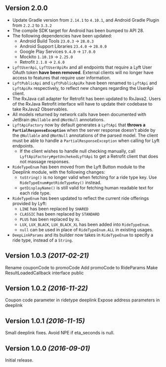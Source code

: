 Version 2.0.0
----------------------------
* Update Gradle version from `2.14.1` to `4.10.1`, and Android Gradle Plugin from `2.2.2` to `3.3.2`
* The compile SDK target for Android has been bumped to API 28.
* The following dependencies have been updated:
  * Android Build Tools `23.0.3` -> `28.0.3`
  * Android Support Libraries `23.4.0` -> `28.0.0`
  * Google Play Services `9.4.0` -> `17.0.0`
  * Mockito `1.10.19` -> `2.25.0`
  * Retrofit `2.1.0` -> `2.6.0`
* `LyftUserApi`, `LyftUserApiRx` and all endpoints that require a Lyft User OAuth token **have been removed**. External clients will no longer have access to features that require user information.
* `LyftPublicApi` and `LyftPublicApiRx` have been renamed to `LyftApi` and `LyftApiRx` respectively, to reflect new changes regarding the UserApi client.
* The RxJava call adapter for Retrofit has been updated to RxJava2. Users of the RxJava Retrofit interface will have to update their codebase to take RxJava2 Observables.
* All models returned by network calls have been documented with JetBrain `@Nullable` and `@NotNull` annotations.
* `LyftApiFactory` now by default generates a `LyftApi` that **throws a `PartialResponseException`** when the server response doesn't abide by the `@Nullable` and `@NotNull` annotations of the parsed model. The client must be able to handle a `PartialResponseException` when calling for Lyft endpoints.
  * If the client wishes to handle null checking manually, call `LyftApiFactory#getUnchekedLyftApi` to get a Retrofit client that does not massage responses.
* `RideTypeEnum` has been moved from the Lyft Button module to the Deeplink module, with the following changes:
  * `toString()` is no longer valid when fetching for a ride type key. Use `RideTypeEnum#getRideTypeKey()` instead.
  * `getDisplayName()` is still valid for fetching human readable text for each ride type.
* `RideTypeEnum` has been updated to reflect the current ride offerings  provided by Lyft:
  * `LINE` has been replaced by `SHARED`
  * `CLASSIC` has been replaced by `STANDARD`
  * `PLUS` has been replaced by `XL`
  * `LUX`, `LUX_BLACK`, `LUX_BLACK_XL` has been added into `RideTypeEnum`.
  * `null` can be used in place of `RideTypeEnum.ALL` in existing usages. 
* `DeepLinkParams` and its builder now takes in `RideTypeEnum` to specify a ride type, instead of a `String`.

Version 1.0.3 *(2017-02-21)*
----------------------------
Rename couponCode to promoCode
Add promoCode to RideParams
Make ResultLoadedCallback interface public

Version 1.0.2 *(2016-11-22)*
----------------------------
Coupon code parameter in ridetype deeplink
Expose address parameters in deeplink

Version 1.0.1 *(2016-11-15)*
----------------------------
Small deeplink fixes.
Avoid NPE if eta_seconds is null.

Version 1.0.0 *(2016-09-01)*
----------------------------
Initial release.
